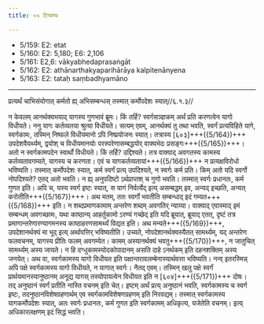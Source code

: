 ```yaml
---
title: ५५ टिप्पण्यः

---
```

- 5/159: E2: etat
- 5/160: E2: 5,180; E6: 2,106
- 5/161: E2,6: vākyabhedaprasaṅgāt
- 5/162: E2: athānarthakyaparihārāya kalpitenānyena
- 5/163: E2: tataḥ saṃbadhyamāno

____________________________________________


प्रत्यर्थं चाभिसंयोगात् कर्मतो ह्य् अभिसम्बन्धस् तस्मात् कर्मोपदेशः स्यात्//६.१.३//

न केवलम् आनर्थक्यभयाद् यागस्य गुणभावं ब्रूमः। किं तर्हि? स्वर्गसञ्ज्ञकम् अर्थं प्रति करणत्वेन यागो विधीयते। ननु यागः कर्तव्यतया श्रुत्या विधीयते। सत्यम् एवम्, आनर्थक्यं तु तथा भवति, स्वर्गं प्रत्यविहिते यागे, स्वर्गकामः, तस्मिन् निष्फले विधीयमानो ऽपि निष्प्रयोजनः स्यात्। तत्रास्य [६०३]+++({5/164})+++ उपदेशवैयर्थ्यम्, द्वयोश् च विधीयमानयोः परस्परेणासम्बद्धयोर् वाक्यभेदः प्रसङ्गः+++({5/165})+++। अतो न स्वर्गकामपदेन स्वार्थो विधीयते। किं तर्हि? उद्दिश्यते। तत्र वाक्याद् अवगतस्य कामस्य कर्तव्यतावगम्यते, यागस्य च करणता। एवं च यागकर्तव्यतायां+++({5/166})+++ न प्रत्यक्षविरोधो भविष्यति। तस्मात् कर्मोपदेशः स्यात्, कर्म स्वर्गं प्रत्य् उपदिश्यते, न स्वर्गः कर्म प्रति।
किम् अतो यदि स्वर्गो नोपदिश्यते? एतद् अतो भवति। न ह्य् अनुपदिष्टो ऽर्थप्राप्तश् च गुणो भवति। तस्मात् स्वर्गः प्रधानतः, कर्म गुणत इति।
अपि च, यस्य स्वर्ग इष्टः स्यात्, स यागं निर्वर्त्येद् इत्य् असम्बद्धम् इव, अन्यद् इच्छति, अन्यत् करोतीति+++({5/167})+++।
अथ मतम्, ततः स्वर्गो भवतीति सम्बन्धाद् इदं गम्यत+++({5/168})+++ इति। न शब्दप्रमाणकामाम् अन्तरेण शब्दम् अवगतिर् न्याय्या। वाक्याद् एवास्माद् इमं सम्बन्धम् अवगच्छामः, यथा काष्ठान्य् आहर्तुकामो ऽरण्यं गच्छेद् इति यदि ब्रूयात्, ब्रूयाद् एतत्, दृष्टं तत्र प्रमाणान्तरेणारण्यागमनस्य काष्ठाहरणसामर्थ्यं विद्यत इति।
अथ मन्यते+++({5/169})+++, उपदेशानर्थक्यं मा भूद् इत्य् अर्थापत्तिर् भविष्यतीति। उच्यते, नोपदेशानर्थक्यस्यैतत् सामर्थ्यम्, यद् अन्तरेण फलवचनम्, यागस्य प्रीतिः फलम् अवगम्येत। कामम् अस्यानर्थक्यं भवतु+++({5/170})+++, न जातुचित् सामर्थ्यम् अस्य जायते। न हि दग्धुकामस्योदकोपादानम् असति दाहे ऽनर्थकम् इति दहनशक्तिम् अस्य जनयेत्। अथ वा, स्वर्गकामस्य यागो विधीयत इति पक्षान्तरावलम्बेनास्यार्थवत्ता भविष्यति।
नन्व् इतरस्मिन्न् अपि पक्षे स्वर्गकामस्य यागो विधीयते, न यागात् स्वर्गः। नैतद् एवम्। तस्मिन् खलु पक्षे स्वर्गं प्रार्थयमानस्यानुष्ठानम् अनूद्य यागस् तस्योपायत्वेन विधीयत इति न [६०४]+++({5/171})+++ दोषः। तद् अनुष्ठानं स्वर्गं प्रतीति नास्ति वचनम् इति चेत्। इष्टम् अर्थं प्रत्य् अनुष्ठानं भवति, स्वर्गकामस्य च स्वर्ग इष्टः, तदनुष्ठानविशेषग्रहणार्थम् एव स्वर्गकामविशेषणग्रहणम् इति निरवद्यम्। तस्मात् स्वर्गकामस्य यागकर्मोपदेशः स्यात्, अतः स्वर्गः प्रधानतः, कर्म गुणत इति स्वर्गकामम् अधिकृत्य, यजेतेति वचनम्। इत्य् अधिकारलक्षणम् इदं सिद्धं भवति।